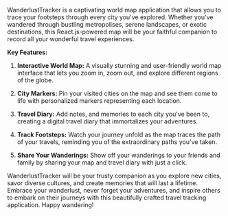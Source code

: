 WanderlustTracker is a captivating world map application that allows you to trace your footsteps through every city you've explored. Whether you've wandered through bustling metropolises, serene landscapes, or exotic destinations, this React.js-powered map will be your faithful companion to record all your wonderful travel experiences.

**Key Features:**
1. **Interactive World Map:** A visually stunning and user-friendly world map interface that lets you zoom in, zoom out, and explore different regions of the globe.

2. **City Markers:** Pin your visited cities on the map and see them come to life with personalized markers representing each location.

3. **Travel Diary:** Add notes, and memories to each city you've been to, creating a digital travel diary that immortalizes your adventures.

4. **Track Footsteps:** Watch your journey unfold as the map traces the path of your travels, reminding you of the extraordinary paths you've taken.

5. **Share Your Wanderings:** Show off your wanderings to your friends and family by sharing your map and travel diary with just a click.


WanderlustTracker will be your trusty companion as you explore new cities, savor diverse cultures, and create memories that will last a lifetime. Embrace your wanderlust, never forget your adventures, and inspire others to embark on their journeys with this beautifully crafted travel tracking application. Happy wandering!
